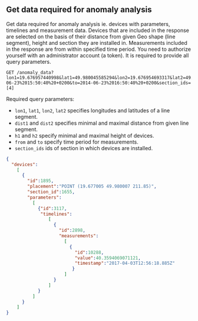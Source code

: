## Get data required for anomaly analysis

Get data required for anomaly analysis ie. devices with parameters, timelines and measurement data.
Devices that are included in the response are selected on the basis of their distance from given Geo shape (line segment), height and section they are installed in.
Measurements included in the response are from within specified time period.
You need to authorize yourself with an administrator account (a token).
It is required to provide all query parameters.

```
GET /anomaly_data?lon1=19.676957440998&lat1=49.980045585294&lon2=19.676954693317&lat2=49.979870212959&dist1=3&dist2=4&h1=211.5&h2=212.5&from=2014-06-23%2015:50:40%20+0200&to=2014-06-23%2016:50:40%20+0200&section_ids=[4]
```
Required query parameters:

+ `lon1`, `lat1`, `lon2`, `lat2` specifies longitudes and latitudes of a line segment.
+ `dist1` and `dist2` specifies minimal and maximal distance from given line segment.
+ `h1` and `h2` specify minimal and maximal height of devices.
+ `from` and `to` specify time period for measurements. 
+ `section_ids` ids of section in which devices are installed.


```json
{
  "devices":
    [
      {
        "id":1895,
        "placement":"POINT (19.677005 49.980007 211.85)",
        "section_id":1655,
        "parameters":
          [
            {"id":3117,
             "timelines":
                [
                  {
                    "id":2898,
                    "measurements":
                      [
                        {
                          "id":10288,
                          "value":40.3594069071121,
                          "timestamp":"2017-04-03T12:56:18.885Z"
                         }
                      ]
                  }
                ]
            }
          ]
      }
    ]
}
```
